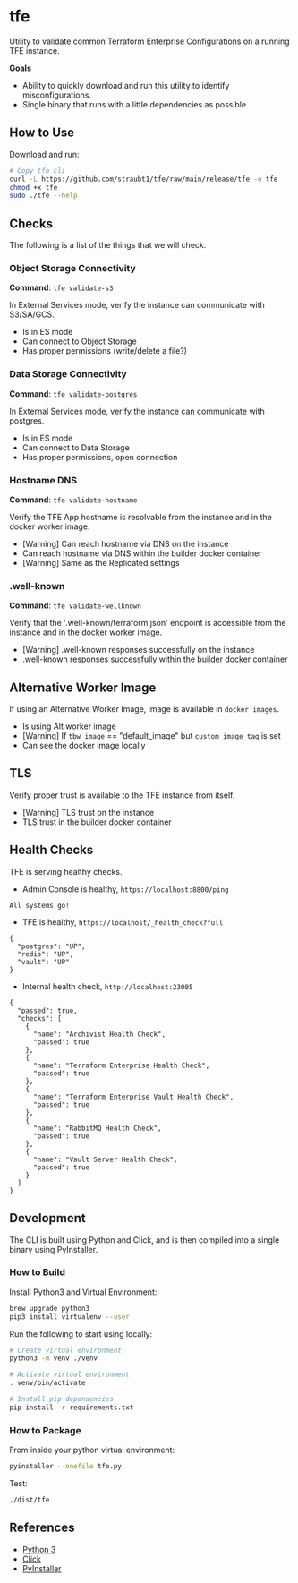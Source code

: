 # tfe

Utility to validate common Terraform Enterprise Configurations on a running TFE instance.

**Goals**

- Ability to quickly download and run this utility to identify misconfigurations.
- Single binary that runs with a little dependencies as possible


## How to Use

Download and run:

```sh
# Copy tfe cli
curl -L https://github.com/straubt1/tfe/raw/main/release/tfe -o tfe
chmod +x tfe
sudo ./tfe --help
```

## Checks

The following is a list of the things that we will check.

### Object Storage Connectivity

**Command**: `tfe validate-s3` 

In External Services mode, verify the instance can communicate with S3/SA/GCS.

- Is in ES mode
- Can connect to Object Storage
- Has proper permissions (write/delete a file?)

### Data Storage Connectivity

**Command**: `tfe validate-postgres` 

In External Services mode, verify the instance can communicate with postgres.

- Is in ES mode
- Can connect to Data Storage
- Has proper permissions, open connection

### Hostname DNS

**Command**: `tfe validate-hostname` 

Verify the TFE App hostname is resolvable from the instance and in the docker worker image.

- [Warning] Can reach hostname via DNS on the instance
- Can reach hostname via DNS within the builder docker container
- [Warning] Same as the Replicated settings

### .well-known 

**Command**: `tfe validate-wellknown`

Verify that the '.well-known/terraform.json' endpoint is accessible from the instance and in the docker worker image.

- [Warning] .well-known responses successfully on the instance
- .well-known responses successfully  within the builder docker container

## Alternative Worker Image

<!-- **Command**: `tfe validate-workerimage`  -->

If using an Alternative Worker Image, image is available in `docker images`.

- Is using Alt worker image
- [Warning] If  `tbw_image` == "default_image" but `custom_image_tag` is set
- Can see the docker image locally

## TLS

<!-- **Command**: `tfe validate-tls`  -->

Verify proper trust is available to the TFE instance from itself.

- [Warning] TLS trust on the instance
- TLS trust in the builder docker container

## Health Checks

<!-- **Command**: `tfe validate-healthchecks`  -->

TFE is serving healthy checks.

- Admin Console is healthy, `https://localhost:8800/ping`
```
All systems go!
```
- TFE is healthy, `https://localhost/_health_check?full`
```
{
  "postgres": "UP",
  "redis": "UP",
  "vault": "UP"
}
```
- Internal health check, `http://localhost:23005`
```
{
  "passed": true,
  "checks": [
    {
      "name": "Archivist Health Check",
      "passed": true
    },
    {
      "name": "Terraform Enterprise Health Check",
      "passed": true
    },
    {
      "name": "Terraform Enterprise Vault Health Check",
      "passed": true
    },
    {
      "name": "RabbitMQ Health Check",
      "passed": true
    },
    {
      "name": "Vault Server Health Check",
      "passed": true
    }
  ]
}
```

## Development

The CLI is built using Python and Click, and is then compiled into a single binary using PyInstaller.

### How to Build

Install Python3 and Virtual Environment:

```sh
brew upgrade python3
pip3 install virtualenv --user   
```

Run the following to start using locally:

```sh
# Create virtual environment
python3 -m venv ./venv

# Activate virtual environment
. venv/bin/activate

# Install pip dependencies
pip install -r requirements.txt 
```

### How to Package

From inside your python virtual environment:

```sh
pyinstaller --onefile tfe.py
```

Test:

```sh
./dist/tfe
```

## References

- [Python 3]()
- [Click](https://click.palletsprojects.com/en/7.x/quickstart/)
- [PyInstaller]()
